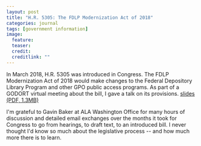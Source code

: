 ```yaml
---
layout: post
title: "H.R. 5305: The FDLP Modernization Act of 2018"
categories: journal
tags: [government information]
image:
  feature: 
  teaser: 
  credit: 
  creditlink: ""
---
```


In March 2018, H.R. 5305 was introduced in Congress. The FDLP Modernization Act of 2018 would make changes to the Federal Depository Library Program and other GPO public access programs. As part of a GODORT virtual meeting about the bill, I gave a talk on its provisions. [slides (PDF, 1.3MB)](https://github.com/sharilaster/sharilaster/blob/master/images/HR%205305.pdf) 

I'm grateful to Gavin Baker at ALA Washington Office for many hours of discussion and detailed email exchanges over the months it took for Congress to go from hearings, to draft text, to an introduced bill. I never thought I'd know so much about the legislative process -- and how much more there is to learn. 